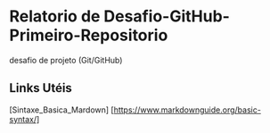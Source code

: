 # Relatorio de Desafio-GitHub-Primeiro-Repositorio
desafio de projeto (Git/GitHub)
## Links Utéis
[Sintaxe_Basica_Mardown] [https://www.markdownguide.org/basic-syntax/]
